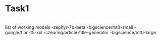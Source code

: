 # Task1
<br>
list of working models 
-zephyr-7b-beta
-bigscience/mt0-small
-google/flan-t5-xxl
-czearing/article-title-generator
-bigscience/mt0-large
